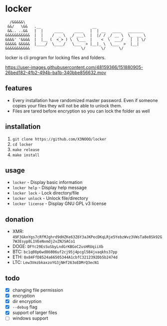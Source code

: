 # locker

```
  /&&&&&\    
 &&/   \&&   .__                       __
 &&.. ..&&   |  |     ____     ____   |  | __   ____   _______
&&&&&&&&&&&  |  |    /  _ \  _/ ___\  |  |/ / _/ __ \  \_  __ \
&&&&' '&&&&  |  |__ (  <_> ) \  \___  |    <  \  ___/   |  | \/
&&&&& &&&&&  |____/  \____/   \___  > |__|_ \  \___  >  |__|    
&&&&&&&&&&&                       \/       \/      \/           
```

locker is cli program for locking files and folders.

https://user-images.githubusercontent.com/48159366/151880905-26bed182-4fb2-494b-ba1b-340bbe856632.mov

## features

- Every installation have randomized master password. Even if someone copies your files they will not be able to unlock them.
- Files are tared before encryption so you can lock the folder as well

## installation

1. `git clone https://github.com/X3NOOO/locker`
2. `cd locker`
3. `make release`
4. `make install`

## usage

- `locker`          - Display basic information
- `locker help`     - Display help message
- `locker lock`     - Lock directory/file
- `locker unlock`   - Unlock file/directory
- `locker license`  - Display GNU GPL v3 license

## donation

- XMR: `49F3GknYgs7cRfMJghrd9dHZKe63Z6Y3aJKPecDKqLRje5YebzWvz3VWsTa8e8Sk92G7WJEsyp8L1VEeNxmdj2vZNJSACo1`
- DOGE: `DFYc29EsSuSbyLndGrKBGoC2usHRUqiiXb`
- BTC: `bc1q08p6wd86806uf2cj95j4pcgl584jvaqkhs37pp`
- ETH: `0x84FfD8524a66505344A1cbfC3212392Db5b2474d`
- LTC: `Lew3VmzbkaxzoYG3jNHf263oEDMrQ3ecN1`

## todo

- [X] changing file permission
- [X] encryption
- [X] dir encryption
- [X] `--debug` flag
- [X] support of larger files
- [ ] windows support
